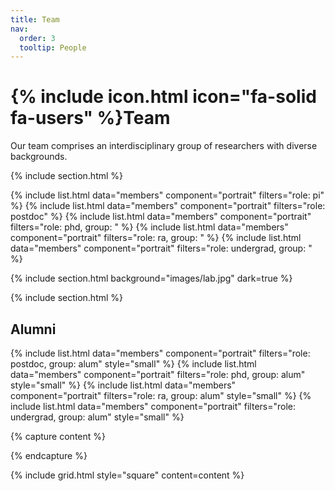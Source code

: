 ```yaml
---
title: Team
nav:
  order: 3
  tooltip: People
---
```


# {% include icon.html icon="fa-solid fa-users" %}Team

Our team comprises an interdisciplinary group of researchers with diverse backgrounds. 

{% include section.html %}

{% include list.html data="members" component="portrait" filters="role: pi" %}
{% include list.html data="members" component="portrait" filters="role: postdoc" %}
{% include list.html data="members" component="portrait" filters="role: phd, group: " %}
{% include list.html data="members" component="portrait" filters="role: ra, group: " %}
{% include list.html data="members" component="portrait" filters="role: undergrad, group: " %}

{% include section.html background="images/lab.jpg" dark=true %}

{% include section.html %}

## Alumni
{% include list.html data="members" component="portrait" filters="role: postdoc, group: alum" style="small" %}
{% include list.html data="members" component="portrait" filters="role: phd, group: alum" style="small" %}
{% include list.html data="members" component="portrait" filters="role: ra, group: alum" style="small" %}
{% include list.html data="members" component="portrait" filters="role: undergrad, group: alum" style="small" %}

{% capture content %}

{% endcapture %}

{% include grid.html style="square" content=content %}
